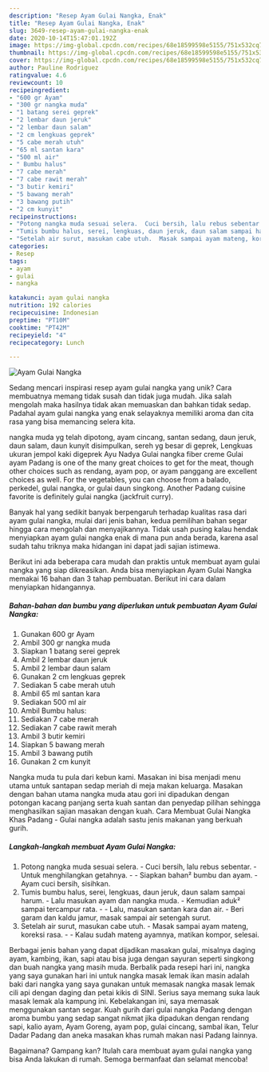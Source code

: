 ```yaml
---
description: "Resep Ayam Gulai Nangka, Enak"
title: "Resep Ayam Gulai Nangka, Enak"
slug: 3649-resep-ayam-gulai-nangka-enak
date: 2020-10-14T15:47:01.192Z
image: https://img-global.cpcdn.com/recipes/68e18599598e5155/751x532cq70/ayam-gulai-nangka-foto-resep-utama.jpg
thumbnail: https://img-global.cpcdn.com/recipes/68e18599598e5155/751x532cq70/ayam-gulai-nangka-foto-resep-utama.jpg
cover: https://img-global.cpcdn.com/recipes/68e18599598e5155/751x532cq70/ayam-gulai-nangka-foto-resep-utama.jpg
author: Pauline Rodriguez
ratingvalue: 4.6
reviewcount: 10
recipeingredient:
- "600 gr Ayam"
- "300 gr nangka muda"
- "1 batang serei geprek"
- "2 lembar daun jeruk"
- "2 lembar daun salam"
- "2 cm lengkuas geprek"
- "5 cabe merah utuh"
- "65 ml santan kara"
- "500 ml air"
- " Bumbu halus"
- "7 cabe merah"
- "7 cabe rawit merah"
- "3 butir kemiri"
- "5 bawang merah"
- "3 bawang putih"
- "2 cm kunyit"
recipeinstructions:
- "Potong nangka muda sesuai selera.  Cuci bersih, lalu rebus sebentar.  Untuk menghilangkan getahnya.  Siapkan bahan² bumbu dan ayam. Ayam cuci bersih, sisihkan."
- "Tumis bumbu halus, serei, lengkuas, daun jeruk, daun salam sampai harum. Lalu masukan ayam dan nangka muda. Kemudian aduk² sampai tercampur rata.  Lalu, masukan santan kara dan air. Beri garam dan kaldu jamur, masak sampai air setengah surut."
- "Setelah air surut, masukan cabe utuh.  Masak sampai ayam mateng, koreksi rasa.  Kalau sudah mateng ayamnya, matikan kompor, selesai."
categories:
- Resep
tags:
- ayam
- gulai
- nangka

katakunci: ayam gulai nangka 
nutrition: 192 calories
recipecuisine: Indonesian
preptime: "PT10M"
cooktime: "PT42M"
recipeyield: "4"
recipecategory: Lunch

---
```



![Ayam Gulai Nangka](https://img-global.cpcdn.com/recipes/68e18599598e5155/751x532cq70/ayam-gulai-nangka-foto-resep-utama.jpg)

Sedang mencari inspirasi resep ayam gulai nangka yang unik? Cara membuatnya memang tidak susah dan tidak juga mudah. Jika salah mengolah maka hasilnya tidak akan memuaskan dan bahkan tidak sedap. Padahal ayam gulai nangka yang enak selayaknya memiliki aroma dan cita rasa yang bisa memancing selera kita.

nangka muda yg telah dipotong, ayam cincang, santan sedang, daun jeruk, daun salam, daun kunyit disimpulkan, sereh yg besar di geprek, Lengkuas ukuran jempol kaki digeprek Ayu Nadya Gulai nangka fiber creme Gulai ayam Padang is one of the many great choices to get for the meat, though other choices such as rendang, ayam pop, or ayam panggang are excellent choices as well. For the vegetables, you can choose from a balado, perkedel, gulai nangka, or gulai daun singkong. Another Padang cuisine favorite is definitely gulai nangka (jackfruit curry).

Banyak hal yang sedikit banyak berpengaruh terhadap kualitas rasa dari ayam gulai nangka, mulai dari jenis bahan, kedua pemilihan bahan segar hingga cara mengolah dan menyajikannya. Tidak usah pusing kalau hendak menyiapkan ayam gulai nangka enak di mana pun anda berada, karena asal sudah tahu triknya maka hidangan ini dapat jadi sajian istimewa.


Berikut ini ada beberapa cara mudah dan praktis untuk membuat ayam gulai nangka yang siap dikreasikan. Anda bisa menyiapkan Ayam Gulai Nangka memakai 16 bahan dan 3 tahap pembuatan. Berikut ini cara dalam menyiapkan hidangannya.

<!--inarticleads1-->

##### Bahan-bahan dan bumbu yang diperlukan untuk pembuatan Ayam Gulai Nangka:

1. Gunakan 600 gr Ayam
1. Ambil 300 gr nangka muda
1. Siapkan 1 batang serei geprek
1. Ambil 2 lembar daun jeruk
1. Ambil 2 lembar daun salam
1. Gunakan 2 cm lengkuas geprek
1. Sediakan 5 cabe merah utuh
1. Ambil 65 ml santan kara
1. Sediakan 500 ml air
1. Ambil  Bumbu halus:
1. Sediakan 7 cabe merah
1. Sediakan 7 cabe rawit merah
1. Ambil 3 butir kemiri
1. Siapkan 5 bawang merah
1. Ambil 3 bawang putih
1. Gunakan 2 cm kunyit


Nangka muda tu pula dari kebun kami. Masakan ini bisa menjadi menu utama untuk santapan sedap meriah di meja makan keluarga. Masakan dengan bahan utama nangka muda atau gori ini dipadukan dengan potongan kacang panjang serta kuah santan dan penyedap pilihan sehingga menghasilkan sajian masakan dengan kuah. Cara Membuat Gulai Nangka Khas Padang - Gulai nangka adalah sastu jenis makanan yang berkuah gurih. 

<!--inarticleads2-->

##### Langkah-langkah membuat Ayam Gulai Nangka:

1. Potong nangka muda sesuai selera.  - Cuci bersih, lalu rebus sebentar.  - Untuk menghilangkan getahnya. -  - Siapkan bahan² bumbu dan ayam. - Ayam cuci bersih, sisihkan.
1. Tumis bumbu halus, serei, lengkuas, daun jeruk, daun salam sampai harum. - Lalu masukan ayam dan nangka muda. - Kemudian aduk² sampai tercampur rata. -  - Lalu, masukan santan kara dan air. - Beri garam dan kaldu jamur, masak sampai air setengah surut.
1. Setelah air surut, masukan cabe utuh.  - Masak sampai ayam mateng, koreksi rasa. -  - Kalau sudah mateng ayamnya, matikan kompor, selesai.


Berbagai jenis bahan yang dapat dijadikan masakan gulai, misalnya daging ayam, kambing, ikan, sapi atau bisa juga dengan sayuran seperti singkong dan buah nangka yang masih muda. Berbalik pada resepi hari ini, nangka yang saya gunakan hari ini untuk nangka masak lemak ikan masin adalah baki dari nangka yang saya gunakan untuk memasak nangka masak lemak cili api dengan daging dan petai kikis di SINI. Serius saya memang suka lauk masak lemak ala kampung ini. Kebelakangan ini, saya memasak menggunakan santan segar. Kuah gurih dari gulai nangka Padang dengan aroma bumbu yang sedap sangat nikmat jika dipadukan dengan rendang sapi, kalio ayam, Ayam Goreng, ayam pop, gulai cincang, sambal ikan, Telur Dadar Padang dan aneka masakan khas rumah makan nasi Padang lainnya. 

Bagaimana? Gampang kan? Itulah cara membuat ayam gulai nangka yang bisa Anda lakukan di rumah. Semoga bermanfaat dan selamat mencoba!

